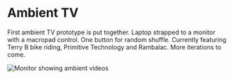 # Ambient TV

First ambient TV prototype is put together. Laptop strapped to a monitor with a macropad control. One button for random shuffle. Currently featuring Terry B bike riding, Primitive Technology and Rambalac. More iterations to come.

![Monitor showing ambient videos](https://grant-uploader.s3.amazonaws.com/2024-08-19-09-55-39.gif)
